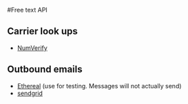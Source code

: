 #Free text API


## Carrier look ups

* [NumVerify](https://numverify.com/)

## Outbound emails

* [Ethereal](https://ethereal.email/) (use for testing. Messages will not actually send)
* [sendgrid](https://app.sendgrid.com/guide/integrate/langs/smtp)